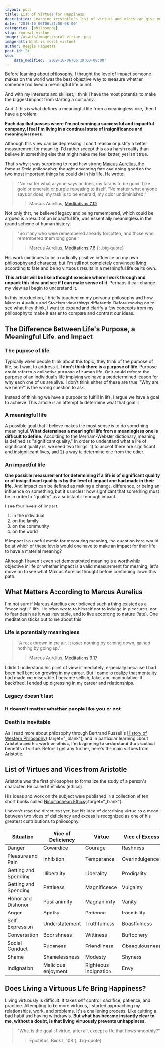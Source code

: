```yaml
---
layout: post
title: List of Virtues for Happiness
description: Learning Aristotle's list of virtues and vices can give you a more tranquil life.
date: '2019-10-06T06:30:00-08:00'
categories: [philosophy]
slug: /moreal-virtue
image: /assets/images/moral-virtue.jpeg
image-alt: What is moral virtue?
author: Reggie Paquette
post-id: 28
seo:
    date_modified: '2019-10-06T06:30:00-08:00'
---
```

Before learning about [philosophy](/philosophy), I thought the level of impact someone makes on the world was the best objective way to measure whether someone had lived a meaningful life or not.

And with my interests and skillset, I think I have the most potential to make the biggest impact from starting a company.

And if this is what defines a meaningful life from a meaningless one, then I have a problem:

**Each day that passes where I'm not running a successful and impactful company, I feel I'm living in a continual state of insignificance and meaninglessness.**

Although this view can be depressing, I can't reason or justify a better measurement for meaning. I'd rather accept this as a harsh reality than believe in something else that might make me feel better, yet isn't true.

That's why it was surprising to read how strong [Marcus Aurelius](/meditations-from-marcus-aurelius-summary-notes-quotes), the famous Stoic philosopher, thought accepting fate and doing good as the two most important things he could do in his life. He wrote:

> "No matter what anyone says or does, my task is to be good. Like gold or emerald or purple repeating to itself, “No matter what anyone says or does, my task is to be emerald, my color undiminished.”
> > Marcus Aurelius, [Meditations 7.15](/meditations-from-marcus-aurelius-summary-notes-quotes)

Not only that, he believed legacy and being remembered, which could be argued is a result of an impactful life, was essentially meaningless in the grand scheme of human history.

> "So many who were remembered already forgotten, and those who remembered them long gone."
> > Marcus Aurelius, [Meditations 7.6](/meditations-from-marcus-aurelius-summary-notes-quotes)
{: .big-quote}

His work continues to be a radically positive influence on my own philosophy and character, but I'm still not completely convinced living according to fate and being virtuous results in a meaningful life on its own.

**This article will be like a thought exercise where I work through and unpack this idea and see if I can make sense of it.** Perhaps it can change my view as I begin to understand it.

In this introduction, I briefly touched on my personal philosophy and how Marcus Aurelius and Stoicism view things differently. Before moving on to see what they think, I want to expand and clarify a few concepts from my philosophy to make it easier to compare and contrast our ideas.

## The Difference Between Life's Purpose, a Meaningful Life, and Impact

### The pupose of life

Typically when people think about this topic, they think of the purpose of life, so I want to address it. **I don't think there is a purpose of life.** Purpose could refer to a collective purpose of human life. Or it could refer to the purpose of an individual's life implying we have a predetermined reason for why each one of us are alive. I don't think either of these are true. "Why are we here?" is the wrong question to ask.

Instead of thinking we have a purpose to fulfill in life, I argue we have a goal to achieve. This article is an attempt to determine what that goal is.

### A meaningful life

A possible goal that I believe makes the most sense is to do something meaningful. **What determines a meaningful life from a meaningless one is difficult to define.** According to the Merriam-Webster dictionary, meaning is defined as "significant quality." In order to understand what a life of significant quality is, we need two things: 1) to accept there are significant and insignificant lives, and 2) a way to determine one from the other.

### An impactful life

**One possible measurement for determining if a life is of significant quality or of insignificant quality is by the level of impact one had made in their life.** And impact can be defined as making a change, difference, or being an influence on something, but it's unclear how signficant that something must be in order to "qualify" as a substantial enough impact.

I see four levels of impact.

1. in the individual
2. on the family
3. on the community
4. on the world

If impact is a useful metric for measuring meaning, the question here would be at which of these levels would one have to make an impact for their life to have a material meaning?

Although I haven't even yet demonstrated meaning is a worthwhile objective in life or whether impact is a valid measurement for meaning, let's move on to see what Marcus Aurelius thought before continuing down this path.

## What Matters According to Marcus Aurelius

I'm not sure if Marcus Aurelius ever believed such a thing existed as a "meaningful" life. He often wrote to himself not to indulge in pleasures, not to fear death as it was inevitable, and to live according to nature (fate). One meditation sticks out to me about this:

### Life is potentially meaningless

> "A rock thrown in the air. It loses nothing by coming down, gained nothing by going up."
> > Marcus Aurelius, [Meditations 9.17](/meditations-from-marcus-aurelius-summary-notes-quotes)

I didn't understand his point of view immediately, especially because I had been hell bent on growing in my career. But I came to realize that mentality had made me miserable. I became selfish, fake, and manipulative. It backfired. I ended up digressing in my career and relationships.

### Legacy doesn't last

### It doesn't matter whether people like you or not

### Death is inevitable

As I read more about philosophy through Bertrand Russell's [History of Western Philosophy](https://amzn.to/2Olnlgo){:target="_blank"}, and in particular learning about Aristotle and his work on ethics, I'm beginning to understand the practical benefits of virtue. Before I get any further, here's the main virtues from Aristotle.

## List of Virtues and Vices from Aristotle

Aristotle was the first philosopher to formalize the study of a person's character. He called it ēthikós (ethics).

His ideas and work on the subject were published in a collection of ten short books called [Nicomachean Ethics](https://en.wikipedia.org/wiki/Nicomachean_Ethics){:target=“_blank”}.

I haven't read the direct text yet, but his idea of describing virtue as a mean between two vices of deficiency and excess is recognized as one of his greatest contributions to philosophy.

| Situation            | Vice of Deficiency  | Virtue                | Vice of Excess |
|----------------------|---------------------|-----------------------|----------------|
| Danger               | Cowardice           | Courage               | Rashness       |
| Pleasure and Pain    | Inhibition          | Temperance            | Overindulgence |
| Getting and Spending | Illiberality        | Liberality            | Prodigality    |
| Getting and Spending | Pettiness           | Magnificence          | Vulgairty      |
| Honor and Dishonor   | Pusillanimity       | Magnanimity           | Vanity         |
| Anger                | Apathy              | Patience              | Irascibility   |
| Self Expression      | Understatement      | Truthfulness          | Boastfulness   |
| Conversation         | Boorishness         | Wittiness             | Buffoonery     |
| Social Conduct       | Rudeness            | Friendliness          | Obsequiousness |
| Shame                | Shamelessness       | Modesty               | Shyness        |
| Indignation          | Malicious enjoyment | Righteous indignation | Envy           |

## Does Living a Virtuous Life Bring Happiness?
Living virtuously is difficult. It takes self control, sacrifice, patience, and practice. Attempting to be more virtuous, I started approaching my relationships, work, and problems. It's a challening process. Like quitting a bad habit and having withdrawls. **But what has become instantly clear to me, without a doubt, is that living virtuously prevents unhappiness.**

> "What is the goal of virtue, after all, except a life that flows smoothly?"
> > Epictetus, Book I, 108
{: .big-quote}

